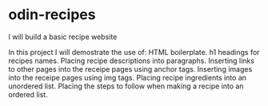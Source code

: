 # odin-recipes
I will build a basic recipe website

In this project I will demostrate the use of:
HTML boilerplate.
h1 headings for recipes names.
Placing recipe descriptions into paragraphs.
Inserting links to other pages into the receipe pages using anchor tags.
Inserting images into the receipe pages using img tags.
Placing recipe ingredients into an unordered list.
Placing the steps to follow when making a recipe into an ordered list.
